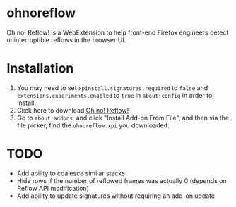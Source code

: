 # ohnoreflow
Oh no! Reflow! is a WebExtension to help front-end Firefox engineers detect uninterruptible reflows in the browser UI.

# Installation

1. You may need to set `xpinstall.signatures.required` to `false` and `extensions.experiments.enabled` to `true` in `about:config` in order to install.
2. Click here to download [Oh no! Reflow!](https://raw.githubusercontent.com/mikeconley/ohnoreflow/master/ohnoreflow.xpi)
3. Go to `about:addons`, and click "Install Add-on From File", and then via the file picker, find the `ohnoreflow.xpi` you downloaded.

# TODO
* Add ability to coalesce similar stacks
* Hide rows if the number of reflowed frames was actually 0 (depends on Reflow API modification)
* Add ability to update signatures without requiring an add-on update
